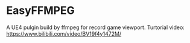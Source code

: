 # EasyFFMPEG
A UE4 pulgin build by ffmpeg for record game viewport.
Turtorial video: https://www.bilibili.com/video/BV19f4y1472M/
